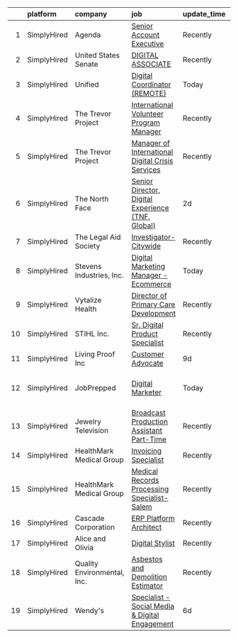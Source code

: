 

|    | platform    | company                     | job                                                                                                                                                            | update_time   | location                       |
|---:|:------------|:----------------------------|:---------------------------------------------------------------------------------------------------------------------------------------------------------------|:--------------|:-------------------------------|
|  1 | SimplyHired | Agenda                      | [Senior Account Executive](https://www.simplyhired.com/job/y5FsSBEBGXnvX33iu8vyL1UeqUsDXFUo183szTqaEABBarf7Ihw5aQ?q=digital+platform)                          | Recently      | Albuquerque, NM                |
|  2 | SimplyHired | United States Senate        | [DIGITAL ASSOCIATE](https://www.simplyhired.com/job/ueDjf6HGGo2GjLrCgtobDAnzLImUWJ0ZkMSJ1yUHfNssopVgTl1Jlw?q=digital+platform)                                 | Recently      | Washington, DC                 |
|  3 | SimplyHired | Unified                     | [Digital Coordinator (REMOTE)](https://www.simplyhired.com/job/o_A5mEeY6HL4cGELB_-JsEFhEIQLFwx9Hcu-Q379rk8s7CTRV_JJZA?q=digital+platform)                      | Today         | New York, NY                   |
|  4 | SimplyHired | The Trevor Project          | [International Volunteer Program Manager](https://www.simplyhired.com/job/-U2pz2GnGkgnw5LrWjjLX7s7DoroBOymPXJ9Tu7dWzmfjRYaSqfG5A?q=digital+platform)           | Recently      | United States                  |
|  5 | SimplyHired | The Trevor Project          | [Manager of International Digital Crisis Services](https://www.simplyhired.com/job/Z4cFFelTHnrPT2MKRe0b1WFCh7uCER9id9k1Qo7WOvBzimIAcWEhNA?q=digital+platform)  | Recently      | United States                  |
|  6 | SimplyHired | The North Face              | [Senior Director, Digital Experience (TNF, Global)](https://www.simplyhired.com/job/ipoQQoNQ7vveLJ5Kr18k1D4bVDg3FHr4fYWluQblITTtvNpg2O8J7A?q=digital+platform) | 2d            | Colorado                       |
|  7 | SimplyHired | The Legal Aid Society       | [Investigator- Citywide](https://www.simplyhired.com/job/3EiPDaql2oTGsP1xbyQAR7YQwEFyQesxd_I0jc-aHGLs07K4el7YJw?q=digital+platform)                            | Recently      | New York, NY                   |
|  8 | SimplyHired | Stevens Industries, Inc.    | [Digital Marketing Manager - Ecommerce](https://www.simplyhired.com/job/GFrjeJwCuIMzbIsXNTogvkdxfGc7gP5NzQxj4KxrjjNGFTIg65Yt_A?q=digital+platform)             | Today         | Teutopolis, IL                 |
|  9 | SimplyHired | Vytalize Health             | [Director of Primary Care Development](https://www.simplyhired.com/job/7RJf7KrT_PpWpKgjM4akHjiYwr9PIQnePn4k60D8B7S845fbbUfpsg?q=digital+platform)              | Recently      | Manchester, NH                 |
| 10 | SimplyHired | STIHL Inc.                  | [Sr. Digital Product Specialist](https://www.simplyhired.com/job/zBILGg6E8J69eAahdvu8nGz_ta6VRMpRECm2gUrXcbxtNzNKPujx4Q?q=digital+platform)                    | Recently      | Virginia Beach, VA             |
| 11 | SimplyHired | Living Proof Inc            | [Customer Advocate](https://www.simplyhired.com/job/P2z9nSclA7j2wGP8QXX7Q7SUBNBt4hOrUEyufUTXBv0EW_eZ1rwjPw?q=digital+platform)                                 | 9d            | Remote                         |
| 12 | SimplyHired | JobPrepped                  | [Digital Marketer](https://www.simplyhired.com/job/K7QUB3HXDvN2P2UZAaWXCZvCKScT0XkpsiV01JcSriC2RqkRPOcnMQ?q=digital+platform)                                  | Today         | San Francisco, CA +4 locations |
| 13 | SimplyHired | Jewelry Television          | [Broadcast Production Assistant Part-Time](https://www.simplyhired.com/job/qO1tWhb0zLJKitu21qyY7El1oaXFpnt6oaiMykBCv6hpzTWkEDr2dg?q=digital+platform)          | Recently      | Knoxville, TN                  |
| 14 | SimplyHired | HealthMark Medical Group    | [Invoicing Specialist](https://www.simplyhired.com/job/QiHNglSJNn6Zp-TPnjdpKWUo18q8TinfaCSoS5GvtckOr1VnqJMQTQ?q=digital+platform)                              | Recently      | Remote                         |
| 15 | SimplyHired | HealthMark Medical Group    | [Medical Records Processing Specialist- Salem](https://www.simplyhired.com/job/DTvYBCw26VW98qDg49Y1_KKT2o8f8KhxBAIkdhv1_oe2lvi5kqu9Vw?q=digital+platform)      | Recently      | Remote                         |
| 16 | SimplyHired | Cascade Corporation         | [ERP Platform Architect](https://www.simplyhired.com/job/Ly7BnSN6swo06zz0N_tFDnBCCBF5JvTxIQnO8Ts5PWITPJv7-MiJOg?q=digital+platform)                            | Recently      | Fairview, OR                   |
| 17 | SimplyHired | Alice and Olivia            | [Digital Stylist](https://www.simplyhired.com/job/C28a_WpuEg0vyb4MM3FvWaea-Gq-qEEc-jd5ETBthwvgVPMu2mhxgg?q=digital+platform)                                   | Recently      | New York, NY                   |
| 18 | SimplyHired | Quality Environmental, Inc. | [Asbestos and Demolition Estimator](https://www.simplyhired.com/job/Xp28goQL8bI4DdsTIc2Kjjc6i45Qe6WuKmh6A-Ilm_89lSswagrnUw?q=digital+platform)                 | Recently      | Santa Fe Springs, CA           |
| 19 | SimplyHired | Wendy's                     | [Specialist - Social Media & Digital Engagement](https://www.simplyhired.com/job/lLzlulnxXZZQSQykwQgcbEOk5hej5oJVfXHRj3y4Z0VZkwK28fK4-g?q=digital+platform)    | 6d            | Dublin, OH                     |